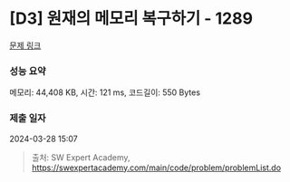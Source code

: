 # [D3] 원재의 메모리 복구하기 - 1289 

[문제 링크](https://swexpertacademy.com/main/code/problem/problemDetail.do?contestProbId=AV19AcoKI9sCFAZN) 

### 성능 요약

메모리: 44,408 KB, 시간: 121 ms, 코드길이: 550 Bytes

### 제출 일자

2024-03-28 15:07



> 출처: SW Expert Academy, https://swexpertacademy.com/main/code/problem/problemList.do